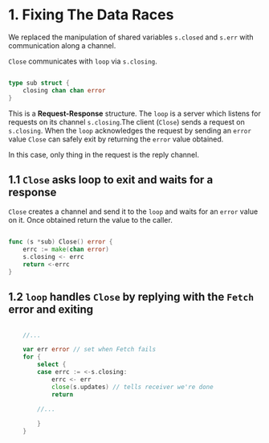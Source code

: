 # 1. Fixing The Data Races

We replaced the manipulation of shared variables `s.closed` and `s.err`
with communication along a channel.

`Close` communicates with `loop` via `s.closing`.

```go

type sub struct {
    closing chan chan error
}

```

This is a **Request-Response** structure. The `loop` is a server which
listens for requests on its channel `s.closing`.The client
(`Close`) sends a request on `s.closing`. When  the `loop` acknowledges the
request by sending an `error` value `Close` can safely exit by returning the
`error` value obtained.

In this case, only thing in the request is the reply channel.

## 1.1 `Close` asks loop to exit and waits for a response
 
`Close` creates a channel and send it to the `loop` and waits for an
`error` value on it. Once obtained return the value to the caller.

```go

func (s *sub) Close() error {
    errc := make(chan error)
    s.closing <- errc
    return <-errc
}

```

## 1.2 `loop` handles `Close` by replying with the `Fetch` error and exiting

```go

    //...

    var err error // set when Fetch fails
    for {
        select {
        case errc := <-s.closing:
            errc <- err
            close(s.updates) // tells receiver we're done
            return
        
        //...

        }
    }

```
